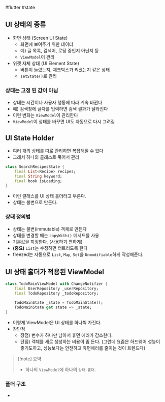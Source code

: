 #flutter #state 

## UI 상태의 종류
- 화면 상태 (Screen UI State)
	- 화면에 보여주기 위한 데이터
	- 예) 글 목록, 검색어, 로딩 중인지 아닌지 등
	- `ViewModel`이 관리
- 위젯 자체 상태 (UI Element State)
	- 버튼이 눌렸는지, 체크박스가 켜졌는지 같은 상태
	- `setState()`로 관리


### 상태는 고정 된 값이 아님
- 상태는 시간이나 사용자 행동에 따라 계속 바뀐다
- 예) 검색창에 글자를 입력하면 검색 결과가 달라진다
- 이런 변화는 `ViewModel`이 관리한다
- `ViewModel`이 상태를 바꾸면 UI도 자동으로 다시 그려짐

## UI State Holder
- 여러 개의 상태를 따로 관리하면 복잡해질 수 있다
- 그래서 하나의 클래스로 묶어서 관리

```dart
class SearchRecipesState {
	final List<Recipe> recipes;
	final String keyword;
	final book isLoading;
}
```

- 이런 클래스를 UI 상태 홀더라고 부른다.
- 상태는 불변으로 만든다.

### 상태 정의법
- 상태는 불변(immutable) 객체로 만든다
- 상태를 변경할 때는 `copyWith()` 메서드를 사용
- 기본값을 지정한다. (사용하기 편하게)
- **(중요)** `List`는 수정하면 터트리도록 한다 
- freezed는 자동으로 `List`, `Map`, `Set`을 `Unmodifiable`하게 작성해준다.

## UI 상태 홀더가 적용된 ViewModel

```dart
class TodoMainViewModel with ChangeNotifier {
	final UserRepository _userRepository;
	final TodoRepository _todoRepository;

	TodoMainState _state = TodoMainState();
	TodoMainState get state => _state;
}
```
- 이렇게 ViewModel은 UI 상태를 하나씩 가진다.
- 장단점
	- 장점) 변수가 하나만 남아서 휴먼 에러가 감소한다.
	- 단점) 객체를 새로 생성하는 비용이 좀 든다. (그런데 요즘은 하드웨어 성능이 좋기도하고, 성능보다는 안전하고 휴먼에러를 줄이는 것이 트렌드다)
> [!note] 요약
> 
> - 하나의 `ViewModel`에 하나의 `상태 홀더`.

### 폴더 구조
- 